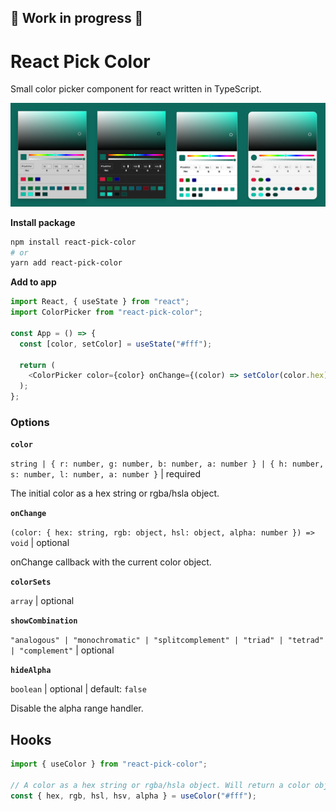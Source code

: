 ## 🚧 Work in progress 🚧

# React Pick Color

Small color picker component for react written in TypeScript.

![Screenshot](./assets/react-pick-color.jpg)

**Install package**

```sh
npm install react-pick-color
# or
yarn add react-pick-color
```

**Add to app**

```js
import React, { useState } from "react";
import ColorPicker from "react-pick-color";

const App = () => {
  const [color, setColor] = useState("#fff");

  return (
    <ColorPicker color={color} onChange={(color) => setColor(color.hex)} />
  );
};
```

### Options

**`color`**

`string | { r: number, g: number, b: number, a: number } | { h: number, s: number, l: number, a: number }` | required

The initial color as a hex string or rgba/hsla object.

**`onChange`**

`(color: { hex: string, rgb: object, hsl: object, alpha: number }) => void` | optional

onChange callback with the current color object.

**`colorSets`**

`array` | optional

**`showCombination`**

`"analogous" | "monochromatic" | "splitcomplement" | "triad" | "tetrad" | "complement"` | optional

**`hideAlpha`**

`boolean` | optional | default: `false`

Disable the alpha range handler.

## Hooks

```js
import { useColor } from "react-pick-color";

// A color as a hex string or rgba/hsla object. Will return a color object.
const { hex, rgb, hsl, hsv, alpha } = useColor("#fff");
```
